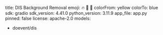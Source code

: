 title: DIS Background Removal
emoji: 🔥 🌠 🏰
colorFrom: yellow
colorTo: blue
sdk: gradio
sdk_version: 4.41.0
python_version: 3.11.9
app_file: app.py
pinned: false
license: apache-2.0
models:
  - doevent/dis
